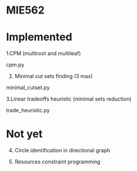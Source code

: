 # MIE562

# Implemented

1.CPM (multiroot and multileaf)

cpm.py

2. Minimal cut sets finding (3 max)

minimal_cutset.py

3.Linear tradeoffs heuristic (minimal sets reduction)

trade_heuristic.py

# Not yet

4. Circle identification in directional graph

5. Resources constraint programming
